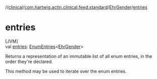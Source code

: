 //[clinical](../../../index.md)/[com.hartwig.actin.clinical.feed.standard](../index.md)/[EhrGender](index.md)/[entries](entries.md)

# entries

[JVM]\
val [entries](entries.md): [EnumEntries](https://kotlinlang.org/api/latest/jvm/stdlib/kotlin.enums/-enum-entries/index.html)&lt;[EhrGender](index.md)&gt;

Returns a representation of an immutable list of all enum entries, in the order they're declared.

This method may be used to iterate over the enum entries.
